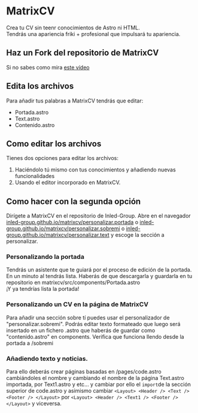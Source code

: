 # MatrixCV
Crea tu CV sin teenr conocimientos de Astro ni HTML.  
Tendrás una apariencia friki + profesional que impulsará tu apariencia.

## Haz un Fork del repositorio de MatrixCV
Si no sabes como mira [este vídeo](https://youtu.be/3GymExBkKjE?t=12091&si=3w5yeG52wmHYjVMQ)

## Edita los archivos
Para añadir tus palabras a MatrixCV tendrás que editar:
- Portada.astro
- Text.astro
- Contenido.astro

## Como editar los archivos
Tienes dos opciones para editar los archivos:
1. Haciéndolo tú mismo con tus conocimientos y añadiendo nuevas funcionalidades
2. Usando el editor incorporado en MatrixCV.

## Como hacer con la segunda opción
Dirígete a MatrixCV en el repositorio de Inled-Group.
Abre en el navegador [inled-group.github.io/matrixcv/personalizar.portada](https://inled-group.github.io/matrixcv/personalizar.portada) o [inled-group.github.io/matrixcv/personalizar.sobremi](https://inled-group.github.io/matrixcv/personalizar.sobremi) o [inled-group.github.io/matrixcv/personalizar.text](https://inled-group.github.io/matrixcv/personalizar.text)  y escoge la sección a personalizar.

### Personalizando la portada
Tendrás un asistente que te guiará por el proceso de edición de la portada. En un minuto al tendrás lista.
Haberás de que descargarla y guardarla en tu repositorio en matrixcv/src/components/Portada.astro  
¡Y ya tendrías lista la portada!

### Personalizando un CV en la página de MatrixCV
Para añadir una sección sobre tí puedes usar el personalizador de "personalizar.sobremi".
Podrás editar texto formateado que luego será insertado en un fichero .astro que haberás de guardar como "contenido.astro" en components.
Verifica que funciona llendo desde la portada a /sobremi

### Añadiendo texto y noticias.
Para ello deberás crear páginas basadas en /pages/code.astro cambiándoles el nombre y cambiando el nombre de la página Text.astro importada, por Text1.astro y etc... y cambiar por ello el `import`de la sección superior de code.astro y asimismo cambiar `<Layout>
	<Header />
	<Text />
	<Footer />
</Layout>` por `<Layout>
	<Header />
	<Text1 />
	<Footer />
</Layout>` y viceversa.
